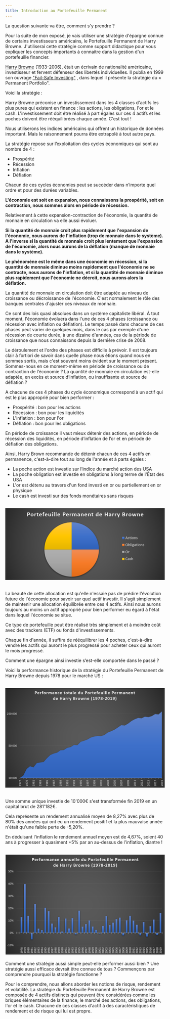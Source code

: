 ```yaml
---
title: Introduction au Portefeuille Permanent
---
```


La question suivante va être, comment s'y prendre ?

Pour la suite de mon exposé, je vais utiliser une stratégie d'épargne connue de certains investisseurs américains, le Portefeuille Permanent de Harry Browne. J'utiliserai cette stratégie comme support didactique pour vous expliquer les concepts importants à connaitre dans la gestion d'un portefeuille financier.

[Harry Browne](https://en.wikipedia.org/wiki/Harry_Browne) (1933-2006), était un écrivain de nationalité américaine, investisseur et fervent défenseur des libertés individuelles. Il publia en 1999 son ouvrage ["Fail-Safe Investing"](https://www.amazon.com/gp/product/031226321X/) , dans lequel il présente la stratégie du « Permanent Portfolio".

Voici la stratégie :

Harry Browne préconise un investissement dans les 4 classes d'actifs les plus pures qui existent en finance : les actions, les obligations, l'or et le cash. L'investissement doit être réalisé à part égales sur ces 4 actifs et les poches doivent être rééquilibrées chaque année. C'est tout !

Nous utiliserons les indices américains qui offrent un historique de données important. Mais le raisonnement pourra être extrapolé à tout autre pays.

La stratégie repose sur l’exploitation des cycles économiques qui sont au nombre de 4 :
- Prospérité
- Récession
- Inflation
- Déflation

Chacun de ces cycles économies peut se succéder dans n’importe quel ordre et pour des durées variables.

**L'économie est soit en expansion, nous connaissons la prospérité, soit en contraction, nous sommes alors en période de récession.**

Relativement à cette expansion-contraction de l'économie, la quantité de monnaie en circulation va elle aussi évoluer.

**Si la quantité de monnaie croit plus rapidement que l'expansion de l'économie, nous aurons de l'inflation (trop de monnaie dans le système). A l'inverse si la quantité de monnaie croit plus lentement que l'expansion de l'économie, alors nous aurons de la déflation (manque de monnaie dans le système).**

**Le phénomène est le même dans une économie en récession, si la quantité de monnaie diminue moins rapidement que l'économie ne se contracte, nous aurons de l'inflation, et si la quantité de monnaie diminue plus rapidement que l'économie ne décroit, nous aurons alors la déflation.**

La quantité de monnaie en circulation doit être adaptée au niveau de croissance ou décroissance de l'économie. C'est normalement le rôle des banques centrales d'ajuster ces niveaux de monnaie.

Ce sont des lois quasi absolues dans un système capitaliste libéral. À tout moment, l'économie évoluera dans l'une de ces 4 phases (croissance ou récession avec inflation ou déflation). Le temps passé dans chacune de ces phases peut varier de quelques mois, dans le cas par exemple d'une récession de courte durée, à une dizaine d'années, cas de la période de croissance que nous connaissons depuis la dernière crise de 2008.

Le déroulement et l'ordre des phases est difficile à prévoir. Il est toujours clair à fortiori de savoir dans quelle phase nous étions quand nous en sommes sortis, mais c'est souvent moins évident sur le moment présent. Sommes-nous en ce moment-même en période de croissance ou de contraction de l’économie ?  La quantité de monnaie en circulation est-elle adaptée, en excès et source d’inflation, ou insuffisante et source de déflation ?

A chacune de ces 4 phases du cycle économique correspond à un actif qui est le plus approprié pour bien performer :
- Prospérité : bon pour les actions
- Récession : bon pour les liquidités
- L'inflation : bon pour l'or
- Déflation : bon pour les obligations

En période de croissance il vaut mieux détenir des actions, en période de récession des liquidités, en période d’inflation de l’or et en période de déflation des obligations.

Ainsi, Harry Brown recommande de détenir chacun de ces 4 actifs en permanence, c'est-à-dire tout au long de l'année et à parts égales :
- La poche action est investie sur l’indice du marché action des USA
- La poche obligation est investie en obligations à long terme de l'État des USA
- L'or est détenu au travers d'un fond investi en or ou partiellement en or physique
- Le cash est investi sur des fonds monétaires sans risques
<br></br>

![Portefeuille Permanent Répartition des actifs](./images/pp-repartition-actifs.png)
<br></br>

La beauté de cette allocation est qu'elle n'essaie pas de prédire l'évolution future de l'économie pour savoir sur quel actif investir. Il s'agit simplement de maintenir une allocation équilibrée entre ces 4 actifs. Ainsi nous aurons toujours au moins un actif approprié pour bien performer eu égard à l'état dans lequel l'économie se situe.

Ce type de portefeuille peut être réalisé très simplement et à moindre coût avec des trackers (ETF) ou fonds d'investissements.

Chaque fin d'année, il suffira de rééquilibrer les 4 poches, c'est-à-dire vendre les actifs qui auront le plus progressé pour acheter ceux qui auront le mois progressé.

Comment une épargne ainsi investie s’est-elle comportée dans le passé ?

Voici la performance historique de la stratégie du Portefeuille Permanent de Harry Browne depuis 1978 pour le marché US :
<br></br>

![Portefeuille Permanent performance totale](./images/pp-perf-totale.png)
<br></br>

Une somme unique investie de 10'000€ s'est transformée fin 2019 en un capital brut de 281'182€.

Cela représente un rendement annualisé moyen de 8,27% avec plus de 80% des années qui ont eu un rendement positif et la plus mauvaise année n'était qu'une faible perte de -5,20%.

En déduisant l'inflation le rendement annuel moyen est de 4,67%, soient 40 ans à progresser à quasiment +5% par an au-dessus de l'inflation, diantre !
<br></br>
 
![Portefeuille Permanent performance annuelle](./images/pp-perf-annuelle.png)
<br></br>
Comment une stratégie aussi simple peut-elle performer aussi bien ? Une stratégie aussi efficace devrait être connue de tous ? Commençons par comprendre pourquoi la stratégie fonctionne ?

Pour le comprendre, nous allons aborder les notions de risque, rendement et volatilité. La stratégie du Portefeuille Permanent de Harry Browne est composée de 4 actifs distincts qui peuvent être considérées comme les briques élémentaires de la finance, le marché des actions, des obligations, l'or et le cash. Chacune de ces classes d'actif à des caractéristiques de rendement et de risque qui lui est propre.